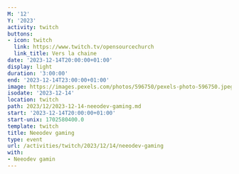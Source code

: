 ```yaml
---
M: '12'
Y: '2023'
activity: twitch
buttons:
- icon: twitch
  link: https://www.twitch.tv/opensourcechurch
  link_title: Vers la chaine
date: '2023-12-14T20:00:00+01:00'
display: light
duration: '3:00:00'
end: '2023-12-14T23:00:00+01:00'
image: https://images.pexels.com/photos/596750/pexels-photo-596750.jpeg
isodate: '2023-12-14'
location: twitch
path: 2023/12/2023-12-14-neeodev-gaming.md
start: '2023-12-14T20:00:00+01:00'
start-unix: 1702580400.0
template: twitch
title: Neeodev gaming
type: event
url: /activities/twitch/2023/12/14/neeodev-gaming
with:
- Neeodev gamin
---
```

